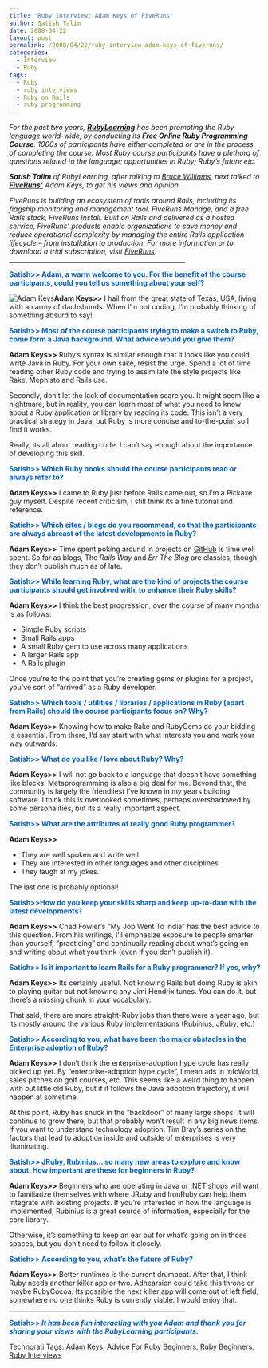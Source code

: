 ```yaml
---
title: 'Ruby Interview: Adam Keys of FiveRuns'
author: Satish Talim
date: 2008-04-22
layout: post
permalink: /2008/04/22/ruby-interview-adam-keys-of-fiveruns/
categories:
  - Interview
  - Ruby
tags:
  - Ruby
  - ruby interviews
  - Ruby on Rails
  - ruby programming
---
```

<div>
  <p>
    <em>For the past two years, <strong><a href="http://rubylearning.org/">RubyLearning</a></strong> has been promoting the Ruby language world-wide, by conducting its <strong>Free Online Ruby Programming Course</strong>. 1000s of participants have either completed or are in the process of completing the course. Most Ruby course participants have a plethora of questions related to the language; opportunities in Ruby; Ruby&#8217;s future etc.</em>
  </p>
  
  <p>
    <em><strong>Satish Talim</strong> of RubyLearning, after talking to <a href="http://rubylearning.com/blog/2008/04/18/ruby-interview-bruce-williams-of-fiveruns/">Bruce Williams</a>, next talked to <strong><a href="http://www.fiveruns.com/">FiveRuns&#8217;</a></strong> Adam Keys, to get his views and opinion.</em>
  </p>
  
  <p>
    <em>FiveRuns is building an ecosystem of tools around Rails, including its flagship monitoring and management tool, FiveRuns Manage, and a free Rails stack, FiveRuns Install. Built on Rails and delivered as a hosted service, FiveRuns&#8217; products enable organizations to save money and reduce operational complexity by managing the entire Rails application lifecycle &#8211; from installation to production. For more information or to download a trial subscription, visit <a href="http://www.fiveruns.com/">FiveRuns</a></em>.
  </p>
  
  <hr align="center" width="70%" />
  
  <p>
    <strong><span style="color:#0060C0;">Satish>> Adam, a warm welcome to you. For the benefit of the course participants, could you tell us something about your self?</span></strong>
  </p>
  
  <p>
    <img class="alignleft" title="Adam Keys" src="http://rubylearning.com/images/adamkeys.gif" alt="Adam Keys" /><strong>Adam Keys>></strong> I hail from the great state of Texas, USA, living with an army of dachshunds. When I&#8217;m not coding, I&#8217;m probably thinking of something absurd to say!
  </p>
  
  <p>
    <strong><span style="color:#0060C0;">Satish>> Most of the course participants trying to make a switch to Ruby, come form a Java background. What advice would you give them?</span></strong>
  </p>
  
  <p>
    <strong>Adam Keys>></strong> Ruby&#8217;s syntax is similar enough that it looks like you could write Java in Ruby. For your own sake, resist the urge. Spend a lot of time reading other Ruby code and trying to assimilate the style projects like Rake, Mephisto and Rails use.
  </p>
  
  <p>
    Secondly, don&#8217;t let the lack of documentation scare you. It might seem like a nightmare, but in reality, you can learn most of what you need to know about a Ruby application or library by reading its code. This isn&#8217;t a very practical strategy in Java, but Ruby is more concise and to-the-point so I find it works.
  </p>
  
  <p>
    Really, its all about reading code. I can&#8217;t say enough about the importance of developing this skill.
  </p>
  
  <p>
    <strong><span style="color:#0060C0;">Satish>> Which Ruby books should the course participants read or always refer to?</span></strong>
  </p>
  
  <p>
    <strong>Adam Keys>></strong> I came to Ruby just before Rails came out, so I&#8217;m a Pickaxe guy myself. Despite recent criticism, I still think its a fine tutorial and reference.
  </p>
  
  <p>
    <strong><span style="color:#0060C0;">Satish>> Which sites / blogs do you recommend, so that the participants are always abreast of the latest developments in Ruby?</span></strong>
  </p>
  
  <p>
    <strong>Adam Keys>></strong> Time spent poking around in projects on <a href="http://github.com/">GitHub</a> is time well spent. So far as blogs, The <em>Rails Way</em> and <em>Err The Blog</em> are classics, though they don&#8217;t publish much as of late.
  </p>
  
  <p>
    <strong><span style="color:#0060C0;">Satish>> While learning Ruby, what are the kind of projects the course participants should get involved with, to enhance their Ruby skills?</span></strong>
  </p>
  
  <p>
    <strong>Adam Keys>></strong> I think the best progression, over the course of many months is as follows:
  </p>
  
  <ul>
    <li>
      Simple Ruby scripts
    </li>
    <li>
      Small Rails apps
    </li>
    <li>
      A small Ruby gem to use across many applications
    </li>
    <li>
      A larger Rails app
    </li>
    <li>
      A Rails plugin
    </li>
  </ul>
  
  <p>
    Once you&#8217;re to the point that you&#8217;re creating gems or plugins for a project, you&#8217;ve sort of &#8220;arrived&#8221; as a Ruby developer.
  </p>
  
  <p>
    <strong><span style="color:#0060C0;">Satish>> Which tools / utilities / libraries / applications in Ruby (apart from Rails) should the course participants focus on? Why?</span></strong>
  </p>
  
  <p>
    <strong>Adam Keys>></strong> Knowing how to make Rake and RubyGems do your bidding is essential. From there, I&#8217;d say start with what interests you and work your way outwards.
  </p>
  
  <p>
    <strong><span style="color:#0060C0;">Satish>> What do you like / love about Ruby? Why?</span></strong>
  </p>
  
  <p>
    <strong>Adam Keys>></strong> I will not go back to a language that doesn&#8217;t have something like blocks. Metaprogramming is also a big deal for me. Beyond that, the community is largely the friendliest I&#8217;ve known in my years building software. I think this is overlooked sometimes, perhaps overshadowed by some personalities, but its a really important aspect.
  </p>
  
  <p>
    <strong><span style="color:#0060C0;">Satish>> What are the attributes of really good Ruby programmer?</span></strong>
  </p>
  
  <p>
    <strong>Adam Keys>></strong>
  </p>
  
  <ul>
    <li>
      They are well spoken and write well
    </li>
    <li>
      They are interested in other languages and other disciplines
    </li>
    <li>
      They laugh at my jokes.
    </li>
  </ul>
  
  <p>
    The last one is probably optional!
  </p>
  
  <p>
    <strong><span style="color:#0060C0;">Satish>>How do you keep your skills sharp and keep up-to-date with the latest developments?</span></strong>
  </p>
  
  <p>
    <strong>Adam Keys>></strong> Chad Fowler&#8217;s &#8220;My Job Went To India&#8221; has the best advice to this question. From his writings, I&#8217;ll emphasize exposure to people smarter than yourself, &#8220;practicing&#8221; and continually reading about what&#8217;s going on and writing about what you think (even if you don&#8217;t publish it).
  </p>
  
  <p>
    <strong><span style="color:#0060C0;">Satish>> Is it important to learn Rails for a Ruby programmer? If yes, why?</span></strong>
  </p>
  
  <p>
    <strong>Adam Keys>></strong> Its certainly useful. Not knowing Rails but doing Ruby is akin to playing guitar but not knowing any Jimi Hendrix tunes. You can do it, but there&#8217;s a missing chunk in your vocabulary.
  </p>
  
  <p>
    That said, there are more straight-Ruby jobs than there were a year ago, but its mostly around the various Ruby implementations (Rubinius, JRuby, etc.)
  </p>
  
  <p>
    <strong><span style="color:#0060C0;">Satish>> According to you, what have been the major obstacles in the Enterprise adoption of Ruby?</span></strong>
  </p>
  
  <p>
    <strong>Adam Keys>></strong> I don&#8217;t think the enterprise-adoption hype cycle has really picked up yet. By &#8220;enterprise-adoption hype cycle&#8221;, I mean ads in InfoWorld, sales pitches on golf courses, etc. This seems like a weird thing to happen with out little old Ruby, but if it follows the Java adoption trajectory, it will happen at sometime.
  </p>
  
  <p>
    At this point, Ruby has snuck in the &#8220;backdoor&#8221; of many large shops. It will continue to grow there, but that probably won&#8217;t result in any big news items. If you want to understand technology adoption, Tim Bray&#8217;s series on the factors that lead to adoption inside and outside of enterprises is very illuminating.
  </p>
  
  <p>
    <strong><span style="color:#0060C0;">Satish>> JRuby, Rubinius&#8230; so many new areas to explore and know about. How important are these for beginners in Ruby?</span></strong>
  </p>
  
  <p>
    <strong>Adam Keys>></strong> Beginners who are operating in Java or .NET shops will want to familiarize themselves with where JRuby and IronRuby can help them integrate with existing projects. If you&#8217;re interested in how the language is implemented, Rubinius is a great source of information, especially for the core library.
  </p>
  
  <p>
    Otherwise, it&#8217;s something to keep an ear out for what&#8217;s going on in those spaces, but you don&#8217;t need to follow it closely.
  </p>
  
  <p>
    <strong><span style="color:#0060C0;">Satish>> According to you, what&#8217;s the future of Ruby?</span></strong>
  </p>
  
  <p>
    <strong>Adam Keys>></strong> Better runtimes is the current drumbeat. After that, I think Ruby needs another killer app or two. Adhearsion could take this throne or maybe RubyCocoa. Its possible the next killer app will come out of left field, somewhere no one thinks Ruby is currently viable. I would enjoy that.
  </p>
  
  <hr align="center" width="70%" />
  
  <p>
    <strong><span style="color:#0060C0;">Satish>> <em>It has been fun interacting with you Adam and thank you for sharing your views with the RubyLearning participants.</em></span></strong>
  </p>
</div>

Technorati Tags: <a href="http://technorati.com/tag/Adam+Keys" rel="tag">Adam Keys</a>, <a href="http://technorati.com/tag/Advice+For+Ruby+Beginners" rel="tag">Advice For Ruby Beginners</a>, <a href="http://technorati.com/tag/Ruby+Beginners" rel="tag">Ruby Beginners</a>, <a href="http://technorati.com/tag/Ruby+Interviews" rel="tag">Ruby Interviews</a>
